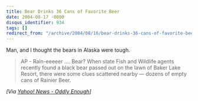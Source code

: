 ```yaml
---
title: Bear Drinks 36 Cans of Favorite Beer
date: 2004-08-17 -0800
disqus_identifier: 934
tags: []
redirect_from: "/archive/2004/08/16/bear-drinks-36-cans-of-favorite-beer.aspx/"
---
```


Man, and I thought the bears in Alaska were tough.

> AP - Rain-eeeeer .... Bear? When state Fish and Wildlife agents
> recently found a black bear passed out on the lawn of Baker Lake
> Resort, there were some clues scattered nearby — dozens of empty cans
> of Rainier Beer.

*[Via [Yahoo! News - Oddly
Enough](http://us.rd.yahoo.com/dailynews/rss/oddlyenough/*http://story.news.yahoo.com/news?tmpl=story2&u=/ap/20040818/ap_on_fe_st/beer_bear)]*

